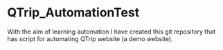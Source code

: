 # QTrip_AutomationTest
With the aim of learning automation I have created this git repository that has script for automating QTrip website (a demo website). 

